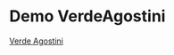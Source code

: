 # Demo VerdeAgostini

<a href="https://verdeagostini.yamildiego.com" target="_blank" rel="Verde Agostini">Verde Agostini</a>

